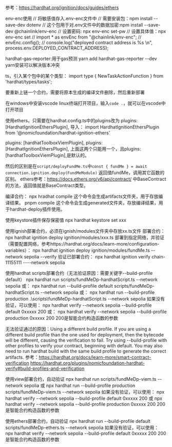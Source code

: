 参考：https://hardhat.org/ignition/docs/guides/ethers

env-enc使用
// 将敏感值存入.env-enc文件中
// 需要安装包：npm install --save-dev dotenv
// 这个包用于对.env文件中的数据加密:npm install --save-dev @chainlink/env-enc
// 设置密码: npx env-enc set-pw
// 设置具体值：npx env-enc set
// import * as envEnc from "@chainlink/env-enc";
// envEnc.config();
// console.log("deployed contract address is %s \n", process.env.DEPLOYED_CONTRACT_ADDRESS);

 hardhat-gas-reporter:用于gas预测
 yarn add hardhat-gas-reporter --dev
 yarn安装可以解决版本冲突


ts，引入某个包中的某个类型：
import type { NewTaskActionFunction } from 'hardhat/types/tasks';


要重新上链一个合约，需要将原本生成的编译文件删除，然后重新部署

在windows中安装vscode
linux终端打开项目，输入```code .```，就可以在vscode中打开项目

 使用ethers，只需要在hardhat.config.ts中的plugins改为
 plugins: [HardhatIgnitionEthersPlugin],
 导入： import HardhatIgnitionEthersPlugin from '@nomicfoundation/hardhat-ignition-ethers'

plugins: [hardhatToolboxViemPlugin],
plugins: [HardhatIgnitionEthersPlugin],
上面这两个只能用一个，且plugins: [hardhatToolboxViemPlugin],是默认的。

然后的区别是在```script/deployFundMe.ts```中```const { fundMe } = await connection.ignition.deploy(FundMeModule)```
返回值fundMe，调用其它函数的区别。
ethers参考：https://docs.ethers.org/v6/api/contract/   中BaseContract的方法，返回值就是BaseContract类型。

编译合约：
npx hradhat compile
这个命令会生成artifacts文件夹，用于存放编译结果。
pnpm compile 
这个命令会生成generated文件夹，存放编译结果，用于hardhat-deploy插件使用。

使用keystore插件保存保密值
npx hardhat keystore set xxx
 
使用ignish部署合约，必须在ignish/modules文件夹中存放xx.ts文件
部署合约：
npx hardhat ignition deploy ignition/modules/xxx.ts
部署到指定网络，并验证（需要配置网络，参考https://hardhat.org/docs/learn-more/configuration-variables）：
 npx hardhat ignition deploy ignition/modules/fundMe.ts --network sepolia --verify
 验证已部署合约：
 npx hardhat ignition verify chain-11155111 ----network sepolia

使用hardhat scripts部署合约（无法验证原因：需要关键字--build-profile default）
npx hardhat run scripts/fundMeDp-hardhatScript.ts --network sepolia
或：
npx hardhat run --build-profile default scripts/fundMeDp-hardhatScript.ts --network sepolia 
或：
npx hardhat run --build-profile production .\scripts\fundMeDp-hardhatScript.ts --network sepolia
如果没有验证，可以使用：
npx hardhat verify --network sepolia --build-profile default 0xxxxx  200
或：
npx hardhat verify --network sepolia --build-profile production 0xxxxx  200
200是智能合约构造函数的参数

无法验证通过的原因：Using a different build profile. If you are using a different build profile than the one used for deployment, then the bytecode will be different, causing the verification to fail. Try using --build-profile with other profiles to verify your contract, beginning with default. You may also need to run hardhat build with the same build profile to generate the correct artifacts.
参考：https://hardhat.org/docs/learn-more/smart-contract-verification
https://hardhat.org/plugins/nomicfoundation-hardhat-verify#build-profiles-and-verification

使用view部署合约，自动验证
npx hardhat run scripts/fundMeDp-viem.ts --network sepolia
或
npx hardhat run --build-profile production scripts/fundMeDp-viem.ts --network sepolia
如果没有验证，可以使用：
npx hardhat verify --network sepolia --build-profile default 0xxxxx  200
或
npx hardhat verify --network sepolia --build-profile production 0xxxxx  200
200是智能合约构造函数的参数

使用ethers部署合约，自动验证
npx hardhat run --build-profile default scripts/fundMeDp-ethers.ts --network sepolia
如果没有验证，可以使用：
npx hardhat verify --network sepolia --build-profile default 0xxxxx  200
200是智能合约构造函数的参数
